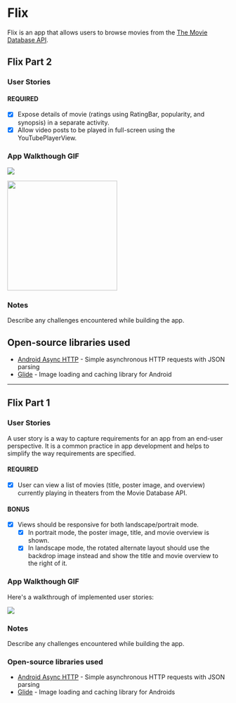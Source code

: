 # Flix
Flix is an app that allows users to browse movies from the [The Movie Database API](http://docs.themoviedb.apiary.io/#).

## Flix Part 2

### User Stories

#### REQUIRED

- [X] Expose details of movie (ratings using RatingBar, popularity, and synopsis) in a separate activity.
- [X] Allow video posts to be played in full-screen using the YouTubePlayerView.

### App Walkthough GIF

<img src='https://github.com/GioLomia/Flixter/blob/master/Flixster_2.gif' />

<img src="YOUR_GIF_URL_HERE" width=250><br>

### Notes

Describe any challenges encountered while building the app.

## Open-source libraries used
- [Android Async HTTP](https://github.com/codepath/CPAsyncHttpClient) - Simple asynchronous HTTP requests with JSON parsing
- [Glide](https://github.com/bumptech/glide) - Image loading and caching library for Android
---

## Flix Part 1

### User Stories
A user story is a way to capture requirements for an app from an end-user perspective. It is a common practice in app development and helps to simplify the way requirements are specified.
#### REQUIRED
- [X] User can view a list of movies (title, poster image, and overview) currently playing in theaters from the Movie Database API.

#### BONUS
- [X] Views should be responsive for both landscape/portrait mode.
   - [X] In portrait mode, the poster image, title, and movie overview is shown.
   - [X] In landscape mode, the rotated alternate layout should use the backdrop image instead and show the title and movie overview to the right of it.

### App Walkthough GIF
Here's a walkthrough of implemented user stories:

<img src='flixster.gif' />

### Notes
Describe any challenges encountered while building the app.

### Open-source libraries used

- [Android Async HTTP](https://github.com/codepath/CPAsyncHttpClient) - Simple asynchronous HTTP requests with JSON parsing
- [Glide](https://github.com/bumptech/glide) - Image loading and caching library for Androids
